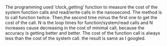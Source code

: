 The programming used ’clock_getting’ function to measure the cost of the system function calls and read/write calls in the nanosecond. The method is to call function twitce. Then,the second time minus the first one to get the cost of the call. N is the loop times for function/system/read calls and N increases cause decreasing in the cost of minimal call, because the accuracy is getting better and better. The cost of the function call is always less than the cost of the system call. the result is same as I googled.

